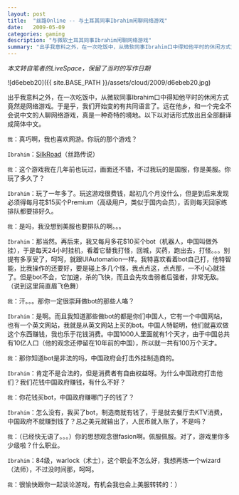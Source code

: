 ```yaml
---
layout: post
title:  "丝路Online -- 与土耳其同事Ibrahim闲聊网络游戏"
date:   2009-05-09
categories: gaming
description: "与微软土耳其同事Ibrahim闲聊网络游戏"
summary: "出乎我意料之外，在一次吃饭中，从微软同事Ibrahim口中得知他平时的休闲方式竟然是网络游戏。于是乎，我们开始变的有共同语言了。远在他乡，和一个完全不会说中文的人聊网络游戏，真是一种奇特的境地。以下以对话形式放出且全部翻译成简体中文。"
---
```


*本文转自笔者的LiveSpace，保留了当时的写作日期*

![d6ebeb20]({{ site.BASE_PATH }}/assets/cloud/2009/d6ebeb20.jpg)

出乎我意料之外，在一次吃饭中，从微软同事Ibrahim口中得知他平时的休闲方式竟然是网络游戏。于是乎，我们开始变的有共同语言了。远在他乡，和一个完全不会说中文的人聊网络游戏，真是一种奇特的境地。以下以对话形式放出且全部翻译成简体中文。

 

`我`：真巧啊，我也喜欢网游。你玩的那个游戏？

`Ibrahim`：[SilkRoad](http://www.joymax.com/silkroad/)（丝路传说）

`我`：这个游戏我在几年前也玩过，画面还不错，不过我玩的是国服，你是美服。你玩了多久了？

`Ibrahim`：玩了一年多了。玩这游戏很费钱，起初几个月没什么，但是到后来发现必须得每月花$15买个Premium（高级用户，类似于国内会员），否则每天回家练排队都要排好久。

`我`：是吗，我没想到美服也要排队的啊。。。

`Ibrahim`：那当然。再后来，我又每月多花$10买个bot（机器人，中国叫做外挂），于是每天24小时挂机，看着它替我打怪，回城，买药，跑出去，打怪。。。别提有多享受了，呵呵，就跟UIAutomation一样。我特喜欢看着bot自己打，他特智能，比我操作的还要好，要是碰上多几个怪，我点点这，点点那，一不小心就挂了。但是bot不会，它加速，杀的飞快，而且会先攻击弱者后强者，非常无敌。（说到这里简直眉飞色舞）

`我`：汗。。。那你一定很崇拜做bot的那些人咯？

`Ibrahim`：是啊。而且我知道那些做bot的都是你们中国人，它有一个中国网站，也有一个英文网站，我就是从英文网站上买的bot。中国人特聪明，他们就喜欢做这个东西赚钱，我也乐于花钱消费。中国1000人里面就有1个天才，由于中国总共有10亿人口（他的观念还停留在10年前的中国），所以就一共有100万个天才。

`我`：那你知道bot是非法的吗，中国政府会打击外挂制造商的。

`Ibrahim`：肯定不是合法的，但是消费者有自由权益呀。为什么中国政府打击他们？我们花钱中国政府赚钱，有什么不好？

`我`：你花钱买bot，中国政府赚哪门子的钱了？

`Ibrahim`：怎么没有，我买了bot，制造商就有钱了，于是就去餐厅去KTV消费，中国政府不就赚到钱了？总之美元就输出了，人民币就入账了，不是吗？

`我`：（已经快无语了。。。）你的思想观念很fasion啊。佩服佩服。对了，游戏里你多少级啦？什么职业。

`Ibrahim`：84级，warlock（术士），这个职业不怎么好，我想再练一个wizard（法师），不过没时间那，呵呵。

`我`：很愉快跟你一起谈论游戏，有机会我也会上美服转转的：）